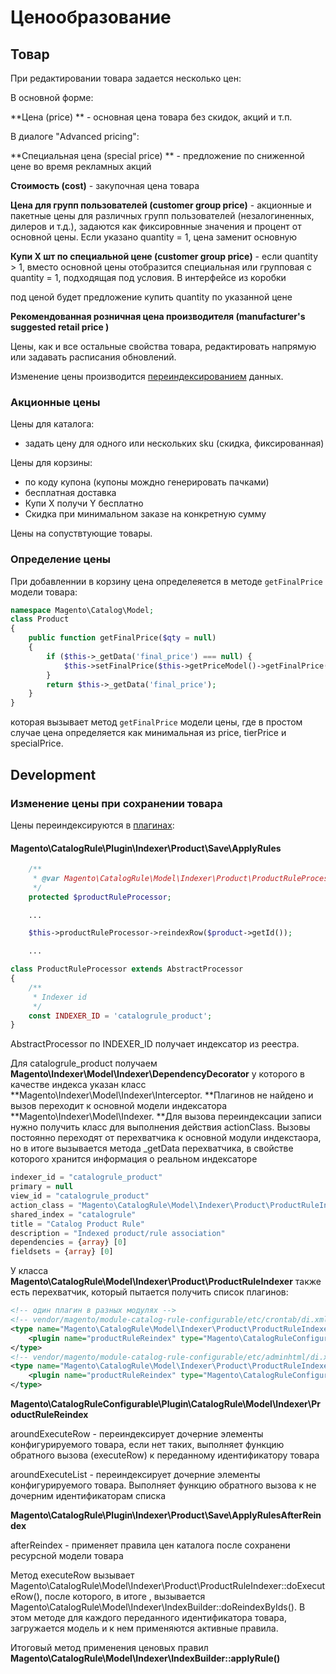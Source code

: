 # Ценообразование

## Товар

При редактировании товара задается несколько цен:

В основной форме:

**Цена \(price\) ** - основная цена товара без скидок, акций и т.п.

В диалоге "Advanced pricing":

**Специальная цена \(special price\) ** - предложение по сниженной цене во время рекламных акций

**Cтоимость \(cost\)** - закупочная цена товара

**Цена для групп пользователей \(customer group price\)** - акционные и пакетные цены для различных групп пользователей \(незалогиненных, дилеров и т.д.\), задаются как фиксировнные значения и процент от основной цены. Если указано quantity = 1, цена заменит основную

**Купи Х шт по специальной цене \(customer group price\)** - если quantity &gt; 1, вместо основной цены отобразится специальная или групповая с  quantity = 1, подходящая под условия. В интерфейсе из коробки

под ценой будет предложение купить quantity по указанной цене

**Рекомендованная розничная цена производителя \(manufacturer's suggested retail price \)**

Цены, как и все остальные свойства товара, редактировать напрямую  или задавать расписания обновлений.

Изменение цены производится [переиндексированием](/magento/podsistemi/indeksirovanie.md) данных.

### Акционные цены

Цены для каталога:

* задать цену для одного или нескольких sku \(скидка, фиксированная\) 

Цены для корзины:

* по коду купона \(купоны мождно генерировать пачками\)
* бесплатная доставка
* Купи Х получи Y бесплатно
* Скидка при минимальном заказе на конкретную сумму

Цены на сопуствтующие товары.

### Определение цены

При добавленнии в корзину цена определеяется в методе `getFinalPrice` модели товара:

```php
namespace Magento\Catalog\Model;
class Product 
{
    public function getFinalPrice($qty = null)
    {
        if ($this->_getData('final_price') === null) {
            $this->setFinalPrice($this->getPriceModel()->getFinalPrice($qty, $this));
        }
        return $this->_getData('final_price');
    }
}
```

которая вызывает метод `getFinalPrice` модели цены, где в простом случае цена определяется как минимальная из price, tierPrice и specialPrice.

## Development

### Изменение цены при сохранении товара

Цены переиндексируются в [плагинах](/magento/development/sohranenie-tovara.md):

#### **Magento\CatalogRule\Plugin\Indexer\Product\Save\ApplyRules**

```php
    /**
     * @var Magento\CatalogRule\Model\Indexer\Product\ProductRuleProcessor
     */
    protected $productRuleProcessor;

    ...

    $this->productRuleProcessor->reindexRow($product->getId());

    ...
```

```php
class ProductRuleProcessor extends AbstractProcessor
{
    /**
     * Indexer id
     */
    const INDEXER_ID = 'catalogrule_product';
}
```

AbstractProcessor по INDEXER\_ID получает индексатор из реестра.

Для catalogrule\_product получаем **Magento\Indexer\Model\Indexer\DependencyDecorator** у которого в качестве индекса указан класс **Magento\Indexer\Model\Indexer\Interceptor.  **Плагинов не найдено и вызов переходит к основной модели индексатора **Magento\Indexer\Model\Indexer. **Для вызова переиндексации записи нужно получить класс для выполнения действия actionClass. Вызовы постоянно переходят от перехватчика к основной модули индекстаора, но в итоге вызывается метода \_getData перехватчика, в свойстве которого хранится информация о реальном индексаторе

```php
indexer_id = "catalogrule_product"
primary = null
view_id = "catalogrule_product"
action_class = "Magento\CatalogRule\Model\Indexer\Product\ProductRuleIndexer"
shared_index = "catalogrule"
title = "Catalog Product Rule"
description = "Indexed product/rule association"
dependencies = {array} [0]
fieldsets = {array} [0]
```

У класса **Magento\CatalogRule\Model\Indexer\Product\ProductRuleIndexer** также есть перехватчик, который пытается получить список плагинов:

```xml
<!-- один плагин в разных модулях -->
<!-- vendor/magento/module-catalog-rule-configurable/etc/crontab/di.xml -->
<type name="Magento\CatalogRule\Model\Indexer\Product\ProductRuleIndexer">
    <plugin name="productRuleReindex" type="Magento\CatalogRuleConfigurable\Plugin\CatalogRule\Model\Indexer\ProductRuleReindex"/>
</type>
<!-- vendor/magento/module-catalog-rule-configurable/etc/adminhtml/di.xml -->
<type name="Magento\CatalogRule\Model\Indexer\Product\ProductRuleIndexer">
    <plugin name="productRuleReindex" type="Magento\CatalogRuleConfigurable\Plugin\CatalogRule\Model\Indexer\ProductRuleReindex"/>
</type>
```

**Magento\CatalogRuleConfigurable\Plugin\CatalogRule\Model\Indexer\ProductRuleReindex**

aroundExecuteRow - переиндексирует дочерние элементы конфигурируемого товара, если нет таких, выполняет функцию обратного вызова \(executeRow\) к переданному идентификатору товара

aroundExecuteList - переиндексирует дочерние элементы конфигурируемого товара. Выполняет функцию обратного вызова к не дочерним идентификаторам списка

**Magento\CatalogRule\Plugin\Indexer\Product\Save\ApplyRulesAfterReindex**

afterReindex - применяет правила цен каталога после сохранени ресурсной модели товара

Метод executeRow вызывает Magento\CatalogRule\Model\Indexer\Product\ProductRuleIndexer::doExecuteRow\(\), после которого,  в итоге , вызывается Magento\CatalogRule\Model\Indexer\IndexBuilder::doReindexByIds\(\). В этом методе для каждого переданного идентификатора товара, загружается модель и к нем применяются активные правила.

Итоговый метод применения ценовых правил **Magento\CatalogRule\Model\Indexer\IndexBuilder::applyRule\(\)**

